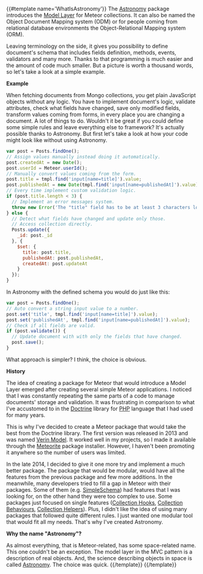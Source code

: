 {{#template name='WhatIsAstronomy'}}
The [Astronomy](https://atmospherejs.com/jagi/astronomy) package introduces the [Model Layer](http://en.wikipedia.org/wiki/Model%E2%80%93view%E2%80%93controller) for Meteor collections. It can also be named the Object Document Mapping system (ODM) or for people coming from relational database environments the Object-Relational Mapping system (ORM).

Leaving terminology on the side, it gives you possibility to define document's schema that includes fields definition, methods, events, validators and many more. Thanks to that programming is much easier and the amount of code much smaller. But a picture is worth a thousand words, so let's take a look at a simple example.

**Example**

When fetching documents from Mongo collections, you get plain JavaScript objects without any logic. You have to implement document's logic, validate attributes, check what fields have changed, save only modified fields, transform values coming from forms, in every place you are changing a document. A lot of things to do. Wouldn't it be great if you could define some simple rules and leave everything else to framework? It's actually possible thanks to Astronomy. But first let's take a look at how your code might look like without using Astronomy.

```js
var post = Posts.findOne();
// Assign values manually instead doing it automatically.
post.createdAt = new Date();
post.userId = Meteor.userId();
// Manually convert values coming from the form.
post.title = tmpl.find('input[name=title]').value;
post.publishedAt = new Date(tmpl.find('input[name=publishedAt]').value);
// Every time implement custom validation logic.
if (post.title.length < 3) {
  // Implement an error messages system.
  throw new Error('The "title" field has to be at least 3 characters long');
} else {
  // Detect what fields have changed and update only those.
  // Access collection directly.
  Posts.update({
    _id: post._id
  }, {
    $set: {
      title: post.title,
      publishedAt: post.publishedAt,
      createdAt: post.updateAt
    }
  });
}
```

In Astronomy with the defined schema you would do just like this:

```js
var post = Posts.findOne();
// Auto convert a string input value to a number.
post.set('title', tmpl.find('input[name=title]').value);
post.set('publishedAt', tmpl.find('input[name=publishedAt]').value);
// Check if all fields are valid.
if (post.validate()) {
  // Update document with with only the fields that have changed.
  post.save();
}
```

What approach is simpler? I think, the choice is obvious.

**History**

The idea of creating a package for Meteor that would introduce a Model Layer emerged after creating several simple Meteor applications. I noticed that I was constantly repeating the same parts of a code to manage documents' storage and validation. It was frustrating in comparison to what I've accustomed to in the [Doctrine](http://www.doctrine-project.org/) library for [PHP](https://php.net/) language that I had used for many years.

This is why I've decided to create a Meteor package that would take the best from the Doctrine library. The first version was released in 2013 and was named [Verin Model](https://github.com/jagi/verin-model). It worked well in my projects, so I made it available through the [Meteorite](https://github.com/oortcloud/meteorite/) package installer. However, I haven't been promoting it anywhere so the number of users was limited.

In the late 2014, I decided to give it one more try and implement a much better package. The package that would be modular, would have all the features from the previous package and few more additions. In the meanwhile, many developers tried to fill a gap in Meteor with their packages. Some of them (e.g. [SimpleSchema](https://atmospherejs.com/aldeed/simple-schema)) had features that I was looking for, on the other hand they were too complex to use. Some packages just focused on single features ([Collection Hooks](https://atmospherejs.com/matb33/collection-hooks), [Collection Behaviours](https://atmospherejs.com/sewdn/collection-behaviours), [Collection Helpers](https://atmospherejs.com/dburles/collection-helpers)). Plus, I didn't like the idea of using many packages that followed quite different rules. I just wanted one modular tool that would fit all my needs. That's why I've created Astronomy.

**Why the name "Astronomy"?**

As almost everything, that is Meteor-related, has some space-related name. This one couldn't be an exception. The model layer in the MVC pattern is a description of real objects. And, the science describing objects in space is called [Astronomy](http://en.wikipedia.org/wiki/Astronomy). The choice was quick.
{{/template}}
{{/template}}
